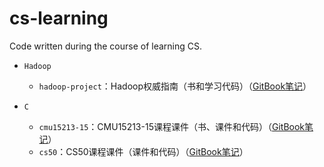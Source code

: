# cs-learning
Code written during the course of learning CS.

* `Hadoop`
  * `hadoop-project`：Hadoop权威指南（书和学习代码）（[GitBook笔记](https://xiangtian.gitbook.io/hadoop-quan-wei-zhi-nan-bi-ji/)）

* `C`

  * `cmu15213-15`：CMU15213-15课程课件（书、课件和代码）（[GitBook笔记](https://xiangtian.gitbook.io/cmu-15213-bi-ji/)）
  * `cs50`：CS50课程课件（课件和代码）（[GitBook笔记](https://xiangtian.gitbook.io/c-yu-yan-xue-xi-bi-ji/v/harvard-cs50-ji-suan-ji-ke-xue-gai-lun/)）
  
  
